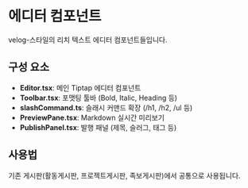 # 에디터 컴포넌트

velog-스타일의 리치 텍스트 에디터 컴포넌트들입니다.

## 구성 요소

- **Editor.tsx**: 메인 Tiptap 에디터 컴포넌트
- **Toolbar.tsx**: 포맷팅 툴바 (Bold, Italic, Heading 등)
- **slashCommand.ts**: 슬래시 커맨드 확장 (/h1, /h2, /ul 등)
- **PreviewPane.tsx**: Markdown 실시간 미리보기
- **PublishPanel.tsx**: 발행 패널 (제목, 슬러그, 태그 등)

## 사용법

기존 게시판(활동게시판, 프로젝트게시판, 족보게시판)에서 공통으로 사용됩니다.

